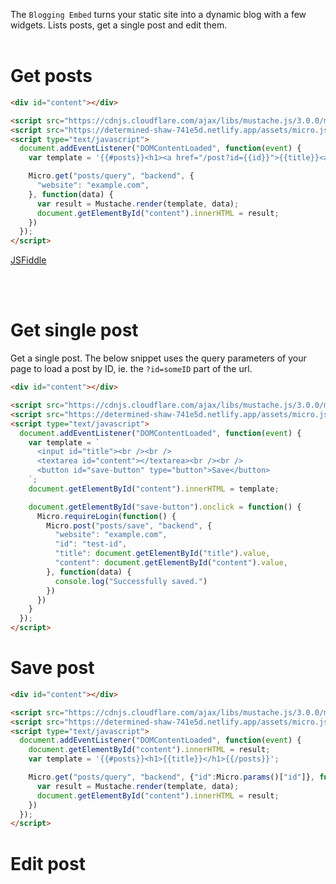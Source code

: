 The `Blogging Embed` turns your static site into a dynamic blog with a few widgets. Lists posts, get a single post and edit them.
<br /><br />

# Get posts

```html
<div id="content"></div>

<script src="https://cdnjs.cloudflare.com/ajax/libs/mustache.js/3.0.0/mustache.js"></script>
<script src="https://determined-shaw-741e5d.netlify.app/assets/micro.js"></script>
<script type="text/javascript">
  document.addEventListener("DOMContentLoaded", function(event) {
    var template = '{{#posts}}<h1><a href="/post?id={{id}}">{{title}}<a/></h1>{{/posts}}';

    Micro.get("posts/query", "backend", {
      "website": "example.com",
    }, function(data) {
      var result = Mustache.render(template, data);
      document.getElementById("content").innerHTML = result;
    })
  });
</script>
```
[JSFiddle]()

<br /><br />
# Get single post

Get a single post. The below snippet uses the query parameters of your page to load a post by ID, ie. the `?id=someID` part of the url.

```html
<div id="content"></div>

<script src="https://cdnjs.cloudflare.com/ajax/libs/mustache.js/3.0.0/mustache.js"></script>
<script src="https://determined-shaw-741e5d.netlify.app/assets/micro.js"></script>
<script type="text/javascript">
  document.addEventListener("DOMContentLoaded", function(event) {
    var template = `
      <input id="title"><br /><br />
      <textarea id="content"></textarea><br /><br />
      <button id="save-button" type="button">Save</button>
    `;
    document.getElementById("content").innerHTML = template;

    document.getElementById("save-button").onclick = function() {
      Micro.requireLogin(function() {
        Micro.post("posts/save", "backend", {
          "website": "example.com",
          "id": "test-id",
          "title": document.getElementById("title").value,
          "content": document.getElementById("content").value,
        }, function(data) {
          console.log("Successfully saved.")
        })
      })
    }
  });
</script>
```

# Save post

```html
<div id="content"></div>

<script src="https://cdnjs.cloudflare.com/ajax/libs/mustache.js/3.0.0/mustache.js"></script>
<script src="https://determined-shaw-741e5d.netlify.app/assets/micro.js"></script>
<script type="text/javascript">
  document.addEventListener("DOMContentLoaded", function(event) {
    document.getElementById("content").innerHTML = result;
    var template = '{{#posts}}<h1>{{title}}</h1>{{/posts}}';

    Micro.get("posts/query", "backend", {"id":Micro.params()["id"]}, function(data) {
      var result = Mustache.render(template, data);
      document.getElementById("content").innerHTML = result;
    })
  });
</script>
```

# Edit post